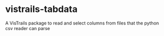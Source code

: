 vistrails-tabdata
=================

A VisTrails package to read and select columns from files that the python csv reader can parse